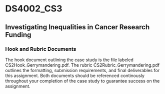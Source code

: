 # DS4002_CS3 
## Investigating Inequalities in Cancer Research Funding
### Hook and Rubric Documents 
The hook document outlining the case study is the file labeled CS2Hook_Gerrymandering.pdf. The rubric CS2Rubric_Gerrymandering.pdf outlines the formatting, submission requirements, and final deliverables for this assignment. Both documents should be referenced continously throughout your completion of the case study to guarantee success on the assignment. 
